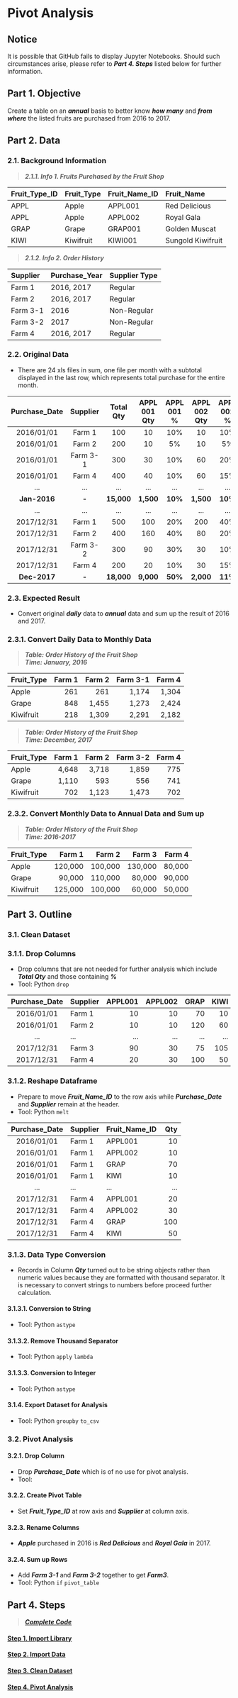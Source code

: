 # Pivot Analysis
## Notice
It is possible that GitHub fails to display Jupyter Notebooks. Should such circumstances arise, please refer to ***Part 4. Steps*** listed below for further information.

## Part 1. Objective
Create a table on an ***annual*** basis to better know ***how many*** and ***from where*** the listed fruits are purchased from 2016 to 2017. 

## Part 2. Data
### 2.1. Background Information
> ***2.1.1. Info 1. Fruits Purchased by the Fruit Shop***

| Fruit_Type_ID  | Fruit_Type | Fruit_Name_ID | Fruit_Name        | 
| :---           | :---       | :---          | :---              | 
| APPL           | Apple      | APPL001       | Red Delicious     | 
| APPL           | Apple      | APPL002       | Royal Gala        | 
| GRAP           | Grape      | GRAP001       | Golden Muscat     | 
| KIWI           | Kiwifruit  | KIWI001       | Sungold Kiwifruit | 

> ***2.1.2. Info 2. Order History***

| Supplier | Purchase_Year | Supplier Type |
| :---     | :---          | :---          |
| Farm 1   | 2016, 2017    | Regular       | 
| Farm 2   | 2016, 2017    | Regular       |
| Farm 3-1 | 2016          | Non-Regular   | 
| Farm 3-2 | 2017          | Non-Regular   | 
| Farm 4   | 2016, 2017    | Regular       |

### 2.2. Original Data
- There are 24 xls files in sum, one file per month with a subtotal displayed in the last row, which represents total purchase for the entire month.

| Purchase_Date | Supplier | Total<br>Qty | APPL<br>001 Qty | APPL<br>001 % | APPL<br>002 Qty | APPL<br>002 % | GRAP<br>Qty | GRAP<br>%  | KIWI<br>Qty | KIWI<br>% |
| :---:         | :---:    | :---:  | :---: | :---: | :---: | :---: | :---: | :---: | :---: | :---: |  
| 2016/01/01    | Farm 1   | 100    | 10    | 10%   | 10    | 10%   | 70    | 70%   | 10    | 10%   |
| 2016/01/01    | Farm 2   | 200    | 10    | 5%    | 10    | 5%    | 120   | 60%   | 60    | 30%   |
| 2016/01/01    | Farm 3-1 | 300    | 30    | 10%   | 60    | 20%   | 105   | 35%   | 105   | 35%   |
| 2016/01/01    | Farm 4   | 400    | 40    | 10%   | 60    | 15%   | 200   | 50%   | 100   | 25%   |
| ...           | ...      | ...    | ...   | ...   | ...   | ...   | ....  | ...   | ...   | ...   |
| **Jan-2016** | **-** | **15,000** | **1,500** | **10%** | **1,500** | **10%** | **6,000** | **40%** | **6,000** | **40%** |
| ...           | ...      | ...    | ...   | ...   | ...   | ...   | ...   | ...   | ...   | ...   |
| 2017/12/31    | Farm 1   | 500    | 100   | 20%   | 200   | 40%   | 150   | 30%   | 50    | 10%   |
| 2017/12/31    | Farm 2   | 400    | 160   | 40%   | 80    | 20%   | 80    | 20%   | 80    | 20%   |
| 2017/12/31    | Farm 3-2 | 300    | 90    | 30%   | 30    | 10%   | 75    | 25%   | 105   | 35%   |
| 2017/12/31    | Farm 4   | 200    | 20    | 10%   | 30    | 15%   | 100   | 50%   | 50    | 25%   |
| **Dec-2017** | **-** | **18,000** | **9,000** | **50%** | **2,000** | **11%** | **3,000** | **17%** | **4,000** | **22%** |

### 2.3. Expected Result
- Convert original ***daily*** data to ***annual*** data and sum up the result of 2016 and 2017. 

### 2.3.1. Convert Daily Data to Monthly Data

> ***Table: Order History of the Fruit Shop***   
> ***Time: January, 2016***

| Fruit_Type | Farm 1  | Farm 2  | Farm 3-1 | Farm 4  |
| :---       | ---:    | ---:    | ---:     | ---:    |
| Apple      | 261     | 261     | 1,174    | 1,304   |
| Grape      | 848     | 1,455   | 1,273    | 2,424   |
| Kiwifruit  | 218     | 1,309   | 2,291    | 2,182   |

> ***Table: Order History of the Fruit Shop***   
> ***Time: December, 2017***

| Fruit_Type | Farm 1  | Farm 2  | Farm 3-2 | Farm 4  |
| :---       | ---:    | ---:    | ---:     | ---:    |
| Apple      | 4,648   | 3,718   | 1,859    | 775     |
| Grape      | 1,110   | 593     | 556      | 741     |
| Kiwifruit  | 702     | 1,123   | 1,473    | 702     |

### 2.3.2. Convert Monthly Data to Annual Data and Sum up

> ***Table: Order History of the Fruit Shop***   
> ***Time: 2016-2017***

| Fruit_Type | Farm 1  | Farm 2  | Farm 3   | Farm 4  |
| :---       | ---:    | ---:    | ---:     | ---:    |
| Apple      | 120,000 | 100,000 | 130,000  | 80,000  |
| Grape      | 90,000  | 110,000 | 80,000   | 90,000  |
| Kiwifruit  | 125,000 | 100,000 | 60,000   | 50,000  |

## Part 3. Outline
### 3.1. Clean Dataset
### 3.1.1. Drop Columns 
- Drop columns that are not needed for further analysis which include ***Total Qty*** and those containing ***%***
- Tool: Python ```drop```

| Purchase_Date | Supplier  | APPL001 | APPL002 | GRAP | KIWI | 
|:---:          |:---       | ---:    | ---:    | ---: | ---: | 
| 2016/01/01    | Farm 1    | 10      | 10      | 70   | 10   |
| 2016/01/01    | Farm 2    | 10      | 10      | 120  | 60   |
| ...           | ...       | ...     | ...     | ...  | ...  |
| 2017/12/31    | Farm 3    | 90      | 30      | 75   | 105  |
| 2017/12/31    | Farm 4    | 20      | 30      | 100  | 50   |

### 3.1.2. Reshape Dataframe
- Prepare to move ***Fruit_Name_ID*** to the row axis while ***Purchase_Date*** and ***Supplier*** remain at the header. 
- Tool: Python ```melt``` 
 
| Purchase_Date | Supplier  | Fruit_Name_ID | Qty |
| :---:         | ---       | :---          | ---:| 
| 2016/01/01    | Farm 1    | APPL001       | 10  |
| 2016/01/01    | Farm 1    | APPL002       | 10  |
| 2016/01/01    | Farm 1    | GRAP          | 70  |
| 2016/01/01    | Farm 1    | KIWI          | 10  | 
| ...           | ...       | ...           | ... |
| 2017/12/31    | Farm 4    | APPL001       | 20  | 
| 2017/12/31    | Farm 4    | APPL002       | 30  |
| 2017/12/31    | Farm 4    | GRAP          | 100 |  
| 2017/12/31    | Farm 4    | KIWI          | 50  | 

### 3.1.3. Data Type Conversion
- Records in Column ***Qty*** turned out to be string objects rather than numeric values because they are formatted with thousand separator. It is necessary to convert strings to numbers before proceed further calculation.
#### 3.1.3.1. Conversion to String
- Tool: Python ```astype```
#### 3.1.3.2. Remove Thousand Separator
- Tool: Python ```apply``` ```lambda```
#### 3.1.3.3. Conversion to Integer
- Tool: Python ```astype```
#### 3.1.4. Export Dataset for Analysis
- Tool: Python ```groupby``` ```to_csv```

### 3.2. Pivot Analysis
#### 3.2.1. Drop Column
- Drop ***Purchase_Date*** which is of no use for pivot analysis.
- Tool: 
#### 3.2.2. Create Pivot Table
- Set ***Fruit_Type_ID*** at row axis and ***Supplier*** at column axis. 
#### 3.2.3. Rename Columns
- ***Apple*** purchased in 2016 is ***Red Delicious*** and ***Royal Gala*** in 2017. 
#### 3.2.4. Sum up Rows
- Add ***Farm 3-1*** and ***Farm 3-2*** together to get ***Farm3***.
- Tool: Python ```if``` ```pivot_table```

## Part 4. Steps
> [***Complete Code***](https://nbviewer.jupyter.org/github/lclh813/Pivot/blob/master/5_CompleteCode.ipynb)
#### [Step 1. Import Library](https://nbviewer.jupyter.org/github/lclh813/Pivot/blob/master/1_ImportLibrary.ipynb)
#### [Step 2. Import Data](https://nbviewer.jupyter.org/github/lclh813/Pivot/blob/master/2_ImportData.ipynb)
#### [Step 3. Clean Dataset](https://nbviewer.jupyter.org/github/lclh813/Pivot/blob/master/3_CleanDataset.ipynb)
#### [Step 4. Pivot Analysis](https://nbviewer.jupyter.org/github/lclh813/Pivot_Analysis/blob/master/4_PivotAnalysis.ipynb)
